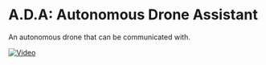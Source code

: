 # A.D.A: Autonomous Drone Assistant

An autonomous drone that can be communicated with.

[![Video](https://github.com/user-attachments/assets/f269bf98-f10c-4833-930f-8064c1ee30c3)](https://youtu.be/M2WI67tnzHw)
